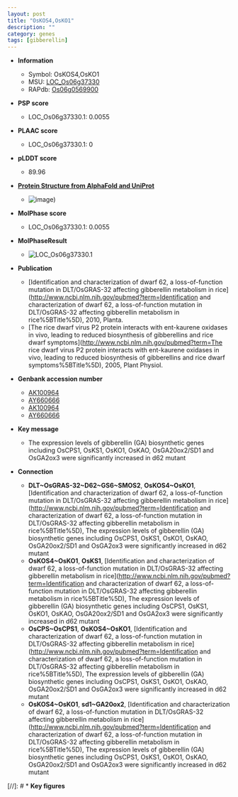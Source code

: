```yaml
---
layout: post
title: "OsKOS4,OsKO1"
description: ""
category: genes
tags: [gibberellin]
---
```


* **Information**  
    + Symbol: OsKOS4,OsKO1  
    + MSU: [LOC_Os06g37330](http://rice.plantbiology.msu.edu/cgi-bin/ORF_infopage.cgi?orf=LOC_Os06g37330)  
    + RAPdb: [Os06g0569900](http://rapdb.dna.affrc.go.jp/viewer/gbrowse_details/irgsp1?name=Os06g0569900)  

* **PSP score**  
    + LOC_Os06g37330.1: 0.0055 

* **PLAAC score**  
    + LOC_Os06g37330.1: 0 

* **pLDDT score**
    + 89.96

* **[Protein Structure from AlphaFold and UniProt](https://www.uniprot.org/uniprotkb/C7J3A1/entry#structure)**
    + ![image](https://ricepsp.github.io/images/C/AF-C7J3A1-F1.png))

* **MolPhase score**
    + LOC_Os06g37330.1: 0.0055

* **MolPhaseResult**
    + ![LOC_Os06g37330.1](https://ricepsp.github.io/pictures/LOC_Os06g/LOC_Os06g37330.1.png)

* **Publication**  
    + [Identification and characterization of dwarf 62, a loss-of-function mutation in DLT/OsGRAS-32 affecting gibberellin metabolism in rice](http://www.ncbi.nlm.nih.gov/pubmed?term=Identification and characterization of dwarf 62, a loss-of-function mutation in DLT/OsGRAS-32 affecting gibberellin metabolism in rice%5BTitle%5D), 2010, Planta.
    + [The rice dwarf virus P2 protein interacts with ent-kaurene oxidases in vivo, leading to reduced biosynthesis of gibberellins and rice dwarf symptoms](http://www.ncbi.nlm.nih.gov/pubmed?term=The rice dwarf virus P2 protein interacts with ent-kaurene oxidases in vivo, leading to reduced biosynthesis of gibberellins and rice dwarf symptoms%5BTitle%5D), 2005, Plant Physiol.

* **Genbank accession number**  
    + [AK100964](http://www.ncbi.nlm.nih.gov/nuccore/AK100964)
    + [AY660666](http://www.ncbi.nlm.nih.gov/nuccore/AY660666)
    + [AK100964](http://www.ncbi.nlm.nih.gov/nuccore/AK100964)
    + [AY660666](http://www.ncbi.nlm.nih.gov/nuccore/AY660666)

* **Key message**  
    + The expression levels of gibberellin (GA) biosynthetic genes including OsCPS1, OsKS1, OsKO1, OsKAO, OsGA20ox2/SD1 and OsGA2ox3 were significantly increased in d62 mutant

* **Connection**  
    + __DLT~OsGRAS-32~D62~GS6~SMOS2__, __OsKOS4~OsKO1__, [Identification and characterization of dwarf 62, a loss-of-function mutation in DLT/OsGRAS-32 affecting gibberellin metabolism in rice](http://www.ncbi.nlm.nih.gov/pubmed?term=Identification and characterization of dwarf 62, a loss-of-function mutation in DLT/OsGRAS-32 affecting gibberellin metabolism in rice%5BTitle%5D), The expression levels of gibberellin (GA) biosynthetic genes including OsCPS1, OsKS1, OsKO1, OsKAO, OsGA20ox2/SD1 and OsGA2ox3 were significantly increased in d62 mutant
    + __OsKOS4~OsKO1__, __OsKS1__, [Identification and characterization of dwarf 62, a loss-of-function mutation in DLT/OsGRAS-32 affecting gibberellin metabolism in rice](http://www.ncbi.nlm.nih.gov/pubmed?term=Identification and characterization of dwarf 62, a loss-of-function mutation in DLT/OsGRAS-32 affecting gibberellin metabolism in rice%5BTitle%5D), The expression levels of gibberellin (GA) biosynthetic genes including OsCPS1, OsKS1, OsKO1, OsKAO, OsGA20ox2/SD1 and OsGA2ox3 were significantly increased in d62 mutant
    + __OsCPS~OsCPS1__, __OsKOS4~OsKO1__, [Identification and characterization of dwarf 62, a loss-of-function mutation in DLT/OsGRAS-32 affecting gibberellin metabolism in rice](http://www.ncbi.nlm.nih.gov/pubmed?term=Identification and characterization of dwarf 62, a loss-of-function mutation in DLT/OsGRAS-32 affecting gibberellin metabolism in rice%5BTitle%5D), The expression levels of gibberellin (GA) biosynthetic genes including OsCPS1, OsKS1, OsKO1, OsKAO, OsGA20ox2/SD1 and OsGA2ox3 were significantly increased in d62 mutant
    + __OsKOS4~OsKO1__, __sd1~GA20ox2__, [Identification and characterization of dwarf 62, a loss-of-function mutation in DLT/OsGRAS-32 affecting gibberellin metabolism in rice](http://www.ncbi.nlm.nih.gov/pubmed?term=Identification and characterization of dwarf 62, a loss-of-function mutation in DLT/OsGRAS-32 affecting gibberellin metabolism in rice%5BTitle%5D), The expression levels of gibberellin (GA) biosynthetic genes including OsCPS1, OsKS1, OsKO1, OsKAO, OsGA20ox2/SD1 and OsGA2ox3 were significantly increased in d62 mutant

[//]: # * **Key figures**  



